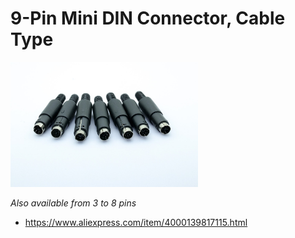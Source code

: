 # 9-Pin Mini DIN Connector, Cable Type

<img src="./9din_cable.jpg" width="300px" />

*Also available from 3 to 8 pins*

- https://www.aliexpress.com/item/4000139817115.html
